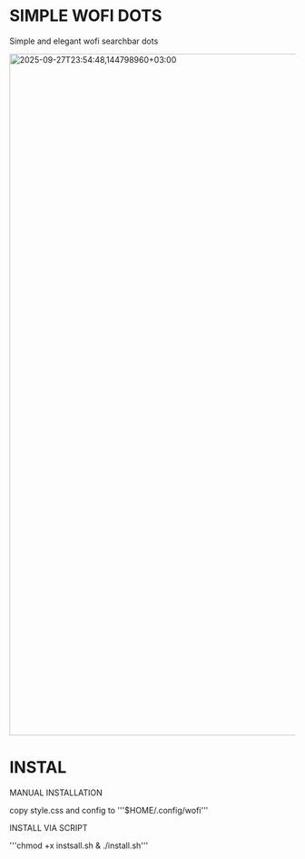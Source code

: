  # SIMPLE WOFI DOTS

 Simple and elegant wofi searchbar dots

 
<img width="1920" height="1200" alt="2025-09-27T23:54:48,144798960+03:00" src="https://github.com/user-attachments/assets/10e1c88d-dc55-428f-9238-e1e0a94a2e7d" />

# INSTAL

MANUAL INSTALLATION

copy style.css and config to '''$HOME/.config/wofi'''

INSTALL VIA SCRIPT

'''chmod +x instsall.sh & ./install.sh'''
